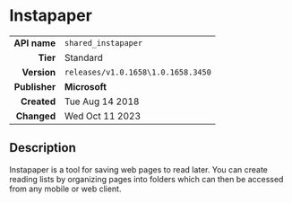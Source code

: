 # Instapaper
| | |
|-:|-|
|**API name**|`shared_instapaper`|
|**Tier**|Standard|
|**Version**|`releases/v1.0.1658\1.0.1658.3450`|
|**Publisher**|**Microsoft**|
|**Created**|Tue Aug 14 2018|
|**Changed**|Wed Oct 11 2023|

## Description
Instapaper is a tool for saving web pages to read later. You can create reading lists by organizing pages into folders which can then be accessed from any mobile or web client.

